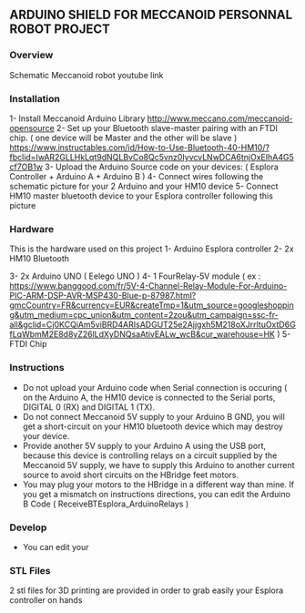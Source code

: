 ## ARDUINO SHIELD FOR MECCANOID PERSONNAL ROBOT PROJECT

### Overview

Schematic
Meccanoid robot
youtube link


### Installation
1- Install Meccanoid Arduino Library
  http://www.meccano.com/meccanoid-opensource
2- Set up your Bluetooth slave-master pairing with an FTDI chip. ( one device will be Master and the other will be slave )
https://www.instructables.com/id/How-to-Use-Bluetooth-40-HM10/?fbclid=IwAR2GLLHkLqt9dNQLBvCo8Qc5vnz0IyvcvLNwDCA6tnjOxEIhA4G5cf7OB1w
3- Upload the Arduino Source code on your devices: ( Esplora Controller + Arduino A + Arduino B )
4- Connect wires following the schematic picture for your 2 Arduino and your HM10 device
5- Connect HM10 master bluetooth device to your Esplora controller following this picture 


### Hardware

This is the hardware used on this project
1- Arduino Esplora controller
2- 2x HM10 Bluetooth 

3- 2x Arduino UNO ( Eelego UNO )
4- 1 FourRelay-5V module ( ex : https://www.banggood.com/fr/5V-4-Channel-Relay-Module-For-Arduino-PIC-ARM-DSP-AVR-MSP430-Blue-p-87987.html?gmcCountry=FR&currency=EUR&createTmp=1&utm_source=googleshopping&utm_medium=cpc_union&utm_content=2zou&utm_campaign=ssc-fr-all&gclid=Cj0KCQiAm5viBRD4ARIsADGUT25e2Ajjgxh5M218oXJrrltuOxtD6GfLqWbmM2E8d8yZ26lLdXyDNQsaAtivEALw_wcB&cur_warehouse=HK )
5- FTDI Chip

### Instructions

- Do not upload your Arduino code when Serial connection is occuring ( on the Arduino A, the HM10 device is connected to the Serial ports,
DIGITAL 0 (RX) and DIGITAL 1 (TX). 
- Do not connect Meccanoid 5V supply to your Arduino B GND, you will get a short-circuit on your HM10 bluetooth device which may destroy your device.
- Provide another 5V supply to your Arduino A using the USB port, because this device is controlling relays on a circuit supplied by the Meccanoid 5V supply, we have to supply this Arduino to another current source to avoid short circuits on the HBridge feet motors.
- You may plug your motors to the HBridge in a different way than mine. If you get a mismatch on instructions directions, you can edit the Arduino B Code ( ReceiveBTEsplora_ArduinoRelays )

### Develop

- You can edit your

### STL Files

2 stl files for 3D printing are provided in order to grab easily your Esplora controller on hands



